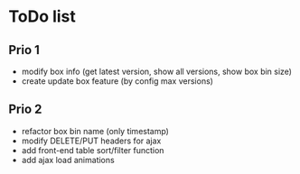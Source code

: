 # ToDo list

## Prio 1

- modify box info (get latest version, show all versions, show box bin size)
- create update box feature (by config max versions)

## Prio 2

- refactor box bin name (only timestamp)
- modify DELETE/PUT headers for ajax
- add front-end table sort/filter function
- add ajax load animations
